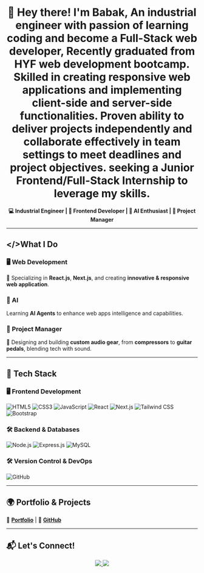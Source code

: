 <h1 align="center">👋 Hey there! I'm Babak, An industrial engineer with passion of learning coding and become a Full-Stack web developer, Recently graduated from HYF web development bootcamp. Skilled in creating responsive web applications and implementing client-side and server-side functionalities. Proven ability to deliver projects independently and collaborate effectively in team settings to meet deadlines and project objectives. seeking a Junior Frontend/Full-Stack Internship to leverage my skills.</h1>

<p align="center">
  <strong>💻 Industrial Engineer | 🎨 Frontend Developer | 🤖 AI Enthusiast | 🧠 Project Manager</strong>
</p>

---

## </>What I Do  

### 🖥️ Web Development  
🎨 Specializing in **React.js**, **Next.js**, and creating **innovative & responsive web application**.

### 🤖 AI  
 Learning **AI Agents** to enhance web apps intelligence and capabilities.

### 🧠 Project Manager  
🎸 Designing and building **custom audio gear**, from **compressors** to **guitar pedals**, blending tech with sound.

---

## 🔧 **Tech Stack**  

### 🖥️ **Frontend Development**  
![HTML5](https://img.shields.io/badge/HTML5-E34F26?style=for-the-badge&logo=html5&logoColor=white)
![CSS3](https://img.shields.io/badge/CSS3-1572B6?style=for-the-badge&logo=css3&logoColor=white)
![JavaScript](https://img.shields.io/badge/JavaScript-F7DF1E?style=for-the-badge&logo=javascript&logoColor=black)
![React](https://img.shields.io/badge/React-61DAFB?style=for-the-badge&logo=react&logoColor=black)
![Next.js](https://img.shields.io/badge/Next.js-000000?style=for-the-badge&logo=next.js&logoColor=white)
![Tailwind CSS](https://img.shields.io/badge/TailwindCSS-38B2AC?style=for-the-badge&logo=tailwind-css&logoColor=white)
![Bootstrap](https://img.shields.io/badge/Bootstrap-7952B3?style=for-the-badge&logo=bootstrap&logoColor=white)

### 🛠️ **Backend & Databases**  
![Node.js](https://img.shields.io/badge/Node.js-339933?style=for-the-badge&logo=node.js&logoColor=white)
![Express.js](https://img.shields.io/badge/Express.js-000000?style=for-the-badge&logo=express&logoColor=white)
![MySQL](https://img.shields.io/badge/MySQL-4479A1?style=for-the-badge&logo=mysql&logoColor=white)

### 🛠️ **Version Control & DevOps**  
![GitHub](https://img.shields.io/badge/GitHub-181717?style=for-the-badge&logo=github&logoColor=white)

---

## 🌍 Portfolio & Projects  
🔗 **[Portfolio](https://babakthewebdeveloper.netlify.app/)** | 💼 **[GitHub](https://github.com/Babak-BashirZadeh)**  

---

## 📬 Let's Connect!  
<p align="center">
  <a href="mailto:Babak.bashirzadeh@gmail.com">
    <img src="https://img.shields.io/badge/Gmail-D14836?style=for-the-badge&logo=gmail&logoColor=white" />
  </a>
  <a href="https://www.linkedin.com/in/babak-bashirzadeh/">
    <img src="https://img.shields.io/badge/LinkedIn-0077B5?style=for-the-badge&logo=linkedin&logoColor=white" />
  </a>
</p>